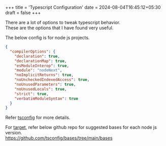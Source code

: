 +++
title = 'Typescript Configuration'
date = 2024-08-04T16:45:12+05:30
draft = false
+++

There are a lot of options to tweak typescript behavior. \
These are the options that I have found very useful.
<!--more-->

The below config is for node js projects.

```json
{
  "compilerOptions": {
    "declaration": true,
    "declarationMap": true,
    "esModuleInterop": true,
    "module": "nodeNext",
    "noImplicitReturns": true,
    "noUncheckedIndexedAccess": true,
    "noUnusedParameters": true,
    "noUnusedLocals": true,
    "strict": true,
    "verbatimModuleSyntax": true
  }
}
```

Refer [tsconfig](https://www.typescriptlang.org/tsconfig/) for more details.

For [target](https://www.typescriptlang.org/tsconfig/#target), refer below github repo
for suggested bases for each node js version. \
https://github.com/tsconfig/bases/tree/main/bases
